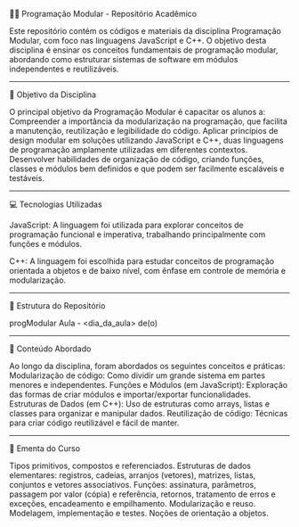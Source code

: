 🧑‍💻 Programação Modular - Repositório Acadêmico

  Este repositório contém os códigos e materiais da disciplina Programação Modular, 
  com foco nas linguagens JavaScript e C++. O objetivo desta disciplina é 
  ensinar os conceitos fundamentais de programação modular, abordando como estruturar 
  sistemas de software em módulos independentes e reutilizáveis.

__________________________________________________________________________________________________________________________________________________________

🎯 Objetivo da Disciplina

  O principal objetivo da Programação Modular é capacitar os alunos a:
  Compreender a importância da modularização na programação, que facilita a manutenção, reutilização e legibilidade do código.
  Aplicar princípios de design modular em soluções utilizando JavaScript e C++, duas linguagens de programação amplamente utilizadas em diferentes contextos.
  Desenvolver habilidades de organização de código, criando funções, classes e módulos bem definidos e que podem ser facilmente escaláveis e testáveis.

__________________________________________________________________________________________________________________________________________________________

💻 Tecnologias Utilizadas

  JavaScript: A linguagem foi utilizada para explorar conceitos de programação funcional e imperativa, trabalhando principalmente com funções e módulos.
  
  C++: A linguagem foi escolhida para estudar conceitos de programação orientada a objetos e de baixo nível, com ênfase em controle de memória e modularização.

__________________________________________________________________________________________________________________________________________________________

📂 Estrutura do Repositório

  progModular Aula - <dia_da_aula> de(o) </mes>

__________________________________________________________________________________________________________________________________________________________

📘 Conteúdo Abordado

  Ao longo da disciplina, foram abordados os seguintes conceitos e práticas:
  Modularização de código: Como dividir um grande sistema em partes menores e independentes.
  Funções e Módulos (em JavaScript): Exploração das formas de criar módulos e importar/exportar funcionalidades.
  Estruturas de Dados (em C++): Uso de estruturas como arrays, listas e classes para organizar e manipular dados.
  Reutilização de código: Técnicas para criar código reutilizável e fácil de manter.

__________________________________________________________________________________________________________________________________________________________

📝 Ementa do Curso

  Tipos primitivos, compostos e referenciados. Estruturas de dados elementares: registros, cadeias, arranjos (vetores), 
  matrizes, listas, conjuntos e vetores associativos. Funções: assinatura, parâmetros, passagem por valor (cópia) e referência, retornos, 
  tratamento de erros e exceções, encadeamento e empilhamento. Modularização e reuso. Modelagem, implementação e testes. 
  Noções de orientação a objetos.
  
